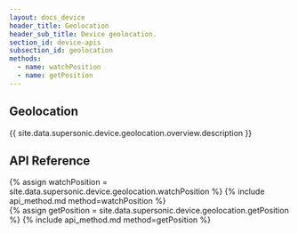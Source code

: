 ```yaml
---
layout: docs_device
header_title: Geolocation
header_sub_title: Device geolocation.
section_id: device-apis
subsection_id: geolocation
methods:
  - name: watchPosition
  - name: getPosition
---
```


<section class="docs-section" id="geolocation">

# Geolocation

{{ site.data.supersonic.device.geolocation.overview.description }}

## API Reference

<section class="docs-section" id="watchPosition">
{% assign watchPosition = site.data.supersonic.device.geolocation.watchPosition %}
{% include api_method.md method=watchPosition %}
</section>

<section class="docs-section" id="getPosition">
{% assign getPosition = site.data.supersonic.device.geolocation.getPosition %}
{% include api_method.md method=getPosition %}
</section>

</section>
